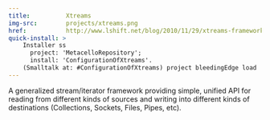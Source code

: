 ```yaml
---
title:          Xtreams
img-src:        projects/xtreams.png
href:           http://www.lshift.net/blog/2010/11/29/xtreams-framework-for-squeak/
quick-install: >
    Installer ss
      project: 'MetacelloRepository';
      install: 'ConfigurationOfXtreams'.
    (Smalltalk at: #ConfigurationOfXtreams) project bleedingEdge load
---
```

A generalized stream/iterator framework providing simple, unified API for
reading from different kinds of sources and writing into different kinds of
destinations (Collections, Sockets, Files, Pipes, etc).
